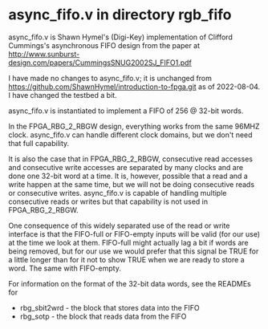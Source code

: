 # async_fifo.v in directory rgb_fifo

async_fifo.v is Shawn Hymel's (Digi-Key) implementation of Clifford Cummings's asynchronous FIFO design from the paper at http://www.sunburst-design.com/papers/CummingsSNUG2002SJ_FIFO1.pdf

I have made no changes to async_fifo.v; it is unchanged from https://github.com/ShawnHymel/introduction-to-fpga.git as of 2022-08-04. I have changed the testbed a bit.

async_fifo.v is instantiated to implement a FIFO of 256 @ 32-bit words.

In the FPGA_RBG_2_RBGW design, everything works from the same 96MHZ clock. async_fifo.v can handle different clock domains, but we don't need that full capability.

It is also the case that in FPGA_RBG_2_RBGW, consecutive read accesses and consecutive write accesses are separated by many clocks and are done one 32-bit word at a time.
It is, however, possible that a read and a write happen at the same time, but we will not be doing consecutive reads or consecutive writes.
async_fifo.v is capable of handling multiple consecutive reads or writes but that capability is not used in FPGA_RBG_2_RBGW.

One consequence of this widely separated use of the read or write interface is that the FIFO-full or FIFO-empty inputs will be valid (for our use)
at the time we look at them. FIFO-full might actually lag a bit if words are being removed, but for our use we would prefer that this signal be TRUE
for a little longer than for it not to show TRUE when we are ready to store a word. The same with FIFO-empty.

For information on the format of the 32-bit data words, see the READMEs for
* rbg_sbit2wrd - the block that stores data into the FIFO
* rbg_sotp - the block that reads data from the FIFO
